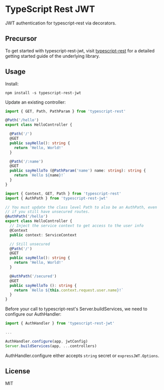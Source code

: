 TypeScript Rest JWT
===

JWT authentication for typescript-rest via decorators.


Precursor
---

To get started with typescript-rest-jwt, visit [typescript-rest](https://github.com/thiagobustamante/typescript-rest)
for a detailed getting started guide of the underlying library.


Usage
---

Install:

```
npm install -s typescript-rest-jwt
```

Update an existing controller:

```typescript
import { GET, Path, PathParam } from 'typescript-rest'

@Path('/hello')
export class HelloController {

  @Path('/')
  @GET
  public sayHello(): string {
    return 'Hello, World!'
  }

  @Path('/:name')
  @GET
  public sayHelloTo (@PathParam('name') name: string): string {
    return `Hello ${name}!`
  }
}
```

```typescript
import { Context, GET, Path } from 'typescript-rest'
import { AuthPath } from 'typescript-rest-jwt'

// You must update the class level Path to also be an AuthPath, even
// if you still have unsecured routes.
@AuthPath('/hello')
export class HelloController {
  // Inject the service context to get access to the user info
  @Context
  public context: ServiceContext

  // Still unsecured
  @Path('/')
  @GET
  public sayHello(): string {
    return 'Hello, World!'
  }

  @AuthPath('/secured')
  @GET
  public sayHelloTo (): string {
    return `Hello ${this.context.request.user.name}!`
  }
}
```

Before your call to typescript-rest's Server.buildServices, we need to configure
our AuthHandler:

```typescript
import { AuthHandler } from 'typescript-rest-jwt'

...

AuthHandler.configure(app, jwtConfig)
Server.buildServices(app, ...controllers)
```

AuthHandler.configure either accepts ```string``` secret or ```expressJWT.Options```.


License
---

MIT
